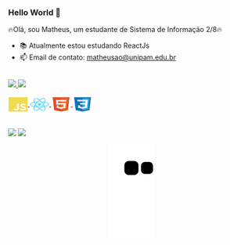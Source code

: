 
### Hello World 👋


🔥Olá, sou Matheus, um estudante de Sistema de Informação 2/8🔥

- 📚 Atualmente estou estudando ReactJs
- 📫 Email de contato: matheusao@unipam.edu.br
<br></br>
<div>
  <a href="https://github.com/Matheus1964">
  <img height="180em" src="https://github-readme-stats.vercel.app/api?username=Matheus1964&show_icons=true&theme=synthwave&include_all_commits=true&count_private=true"/>
  <img height="180em" src="https://github-readme-stats.vercel.app/api/top-langs/?username=Matheus1964&layout=compact&langs_count=7&theme=synthwave"/>
</div>
<div style="display: inline_block"><br>
  <img align="center" alt="Matheus-Js" height="30" width="40" src="https://raw.githubusercontent.com/devicons/devicon/master/icons/javascript/javascript-plain.svg">
  <img align="center" alt="Matheus-React" height="30" width="40" src="https://raw.githubusercontent.com/devicons/devicon/master/icons/react/react-original.svg">
  <img align="center" alt="Matheus-HTML" height="30" width="40" src="https://raw.githubusercontent.com/devicons/devicon/master/icons/html5/html5-original.svg">
  <img align="center" alt="Matheus-CSS" height="30" width="40" src="https://raw.githubusercontent.com/devicons/devicon/master/icons/css3/css3-original.svg">

</div>
<br></br>
<div>
<a href="https://github.com/Matheus1964" target="_blank"><img src="https://img.shields.io/badge/GitHub-100000?style=for-the-badge&logo=github&logoColor=white" target="_blank"></a>
<a href="mailto:matheusao@unipam.edu.br" target="_blank"><img src="https://img.shields.io/badge/Gmail-D14836?style=for-the-badge&logo=gmail&logoColor=white" target="_blank"></a>
</div>

<div align="center">

  ![Snake animation](https://github.com/Matheus1964/Matheus1964/blob/output/github-contribution-grid-snake.svg)
  
</div>

